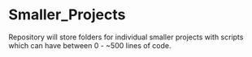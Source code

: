 # Smaller_Projects
Repository will store folders for individual smaller projects with scripts which can have between 0 - ~500 lines of code.
